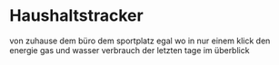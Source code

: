 # Haushaltstracker
von zuhause dem büro dem sportplatz egal wo in nur einem klick den energie gas und wasser verbrauch der letzten tage im überblick
